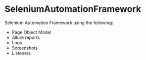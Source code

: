 # SeleniumAutomationFramework

Selenium Automation Framework using the following:

* Page Object Model
* Allure reports
* Logs
* Screenshots
* Listeners
